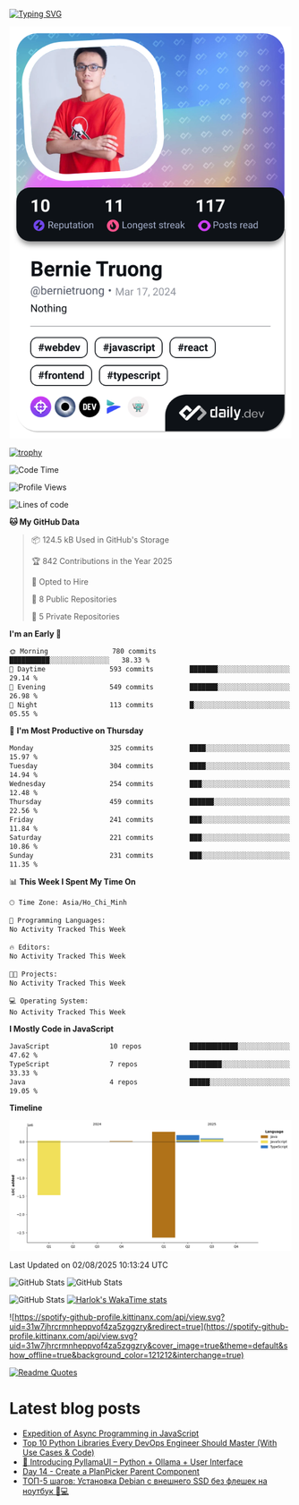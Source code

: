 [![Typing SVG](https://readme-typing-svg.demolab.com?font=Fira+Code&pause=1000&color=F37022&center=true&vCenter=true&random=true&width=435&lines=A+Senior+Student+at+FPT+University;A+Member+of+Japanese+Software+Club;A+Passionate+and+Curiosity+Developer)](https://git.io/typing-svg)

<div align="center">
   <a href="https://app.daily.dev/bernietruong">
      <img src="./devcard.png" width="652" alt="Bernie Truong's Dev Card"/>
   </a>
</div>

[![trophy](https://github-profile-trophy.vercel.app/?username=i-am-truong&theme=buddhism)](https://github.com/ryo-ma/github-profile-trophy)

<!--START_SECTION:waka-->
![Code Time](http://img.shields.io/badge/Code%20Time-14%20hrs%2031%20mins-blue)

![Profile Views](http://img.shields.io/badge/Profile%20Views-123-blue)

![Lines of code](https://img.shields.io/badge/From%20Hello%20World%20I%27ve%20Written-566.6%20thousand%20lines%20of%20code-blue)

**🐱 My GitHub Data** 

> 📦 124.5 kB Used in GitHub's Storage 
 > 
> 🏆 842 Contributions in the Year 2025
 > 
> 💼 Opted to Hire
 > 
> 📜 8 Public Repositories 
 > 
> 🔑 5 Private Repositories 
 > 
**I'm an Early 🐤** 

```text
🌞 Morning                780 commits         ██████████░░░░░░░░░░░░░░░   38.33 % 
🌆 Daytime                593 commits         ███████░░░░░░░░░░░░░░░░░░   29.14 % 
🌃 Evening                549 commits         ███████░░░░░░░░░░░░░░░░░░   26.98 % 
🌙 Night                  113 commits         █░░░░░░░░░░░░░░░░░░░░░░░░   05.55 % 
```
📅 **I'm Most Productive on Thursday** 

```text
Monday                   325 commits         ████░░░░░░░░░░░░░░░░░░░░░   15.97 % 
Tuesday                  304 commits         ████░░░░░░░░░░░░░░░░░░░░░   14.94 % 
Wednesday                254 commits         ███░░░░░░░░░░░░░░░░░░░░░░   12.48 % 
Thursday                 459 commits         ██████░░░░░░░░░░░░░░░░░░░   22.56 % 
Friday                   241 commits         ███░░░░░░░░░░░░░░░░░░░░░░   11.84 % 
Saturday                 221 commits         ███░░░░░░░░░░░░░░░░░░░░░░   10.86 % 
Sunday                   231 commits         ███░░░░░░░░░░░░░░░░░░░░░░   11.35 % 
```


📊 **This Week I Spent My Time On** 

```text
🕑︎ Time Zone: Asia/Ho_Chi_Minh

💬 Programming Languages: 
No Activity Tracked This Week

🔥 Editors: 
No Activity Tracked This Week

🐱‍💻 Projects: 
No Activity Tracked This Week

💻 Operating System: 
No Activity Tracked This Week
```

**I Mostly Code in JavaScript** 

```text
JavaScript               10 repos            ████████████░░░░░░░░░░░░░   47.62 % 
TypeScript               7 repos             ████████░░░░░░░░░░░░░░░░░   33.33 % 
Java                     4 repos             █████░░░░░░░░░░░░░░░░░░░░   19.05 % 
```



**Timeline**

![Lines of Code chart](https://raw.githubusercontent.com/i-am-truong/i-am-truong/main/assets/bar_graph.png)


 Last Updated on 02/08/2025 10:13:24 UTC
<!--END_SECTION:waka-->

![GitHub Stats](https://github-readme-stats.vercel.app/api?username=i-am-truong&show=reviews,discussions_started,discussions_answered,prs_merged,prs_merged_percentage&theme=ambient_gradient&rank_icon=percentile&show_icons=true&include_all_commits=true&hide_border=true&count_private=true)
![GitHub Stats](https://streak-stats.demolab.com?user=i-am-truong&theme=ambient_gradient&hide_border=true)

![GitHub Stats](https://github-readme-stats.vercel.app/api/top-langs/?username=i-am-truong&theme=ambient_gradient&show_icons=true&hide_border=true&layout=compact)
[![Harlok's WakaTime stats](https://github-readme-stats.vercel.app/api/wakatime?username=iamtruong&theme=ambient_gradient&layout=compact&custom_title=Bernie%20Truong's%20WakaTime%20Stats)](https://github.com/anuraghazra/github-readme-stats)

![https://spotify-github-profile.kittinanx.com/api/view.svg?uid=31w7jhrcrmnheppvof4za5zggzry&redirect=true](https://spotify-github-profile.kittinanx.com/api/view.svg?uid=31w7jhrcrmnheppvof4za5zggzry&cover_image=true&theme=default&show_offline=true&background_color=121212&interchange=true)

[![Readme Quotes](https://quotes-github-readme.vercel.app/api?type=horizontal&theme=github_blue)](https://github.com/piyushsuthar/github-readme-quotes)


# Latest blog posts
<!-- BLOG-POST-LIST:START -->
- [Expedition of Async Programming in JavaScript](https://dev.to/zhravan/expedition-of-async-programming-in-javascript-136a)
- [Top 10 Python Libraries Every DevOps Engineer Should Master &lpar;With Use Cases &amp; Code&rpar;](https://dev.to/prodevopsguytech/top-10-python-libraries-every-devops-engineer-should-master-with-use-cases-code-kag)
- [🦙 Introducing PyllamaUI – Python + Ollama + User Interface](https://dev.to/bhuvaneshm_dev/introducing-pyllamaui-python-ollama-user-interface-1p1p)
- [Day 14 - Create a PlanPicker Parent Component](https://dev.to/railsstudent/day-14-create-a-planpicker-parent-component-236k)
- [ТОП-5 шагов: Установка Debian с внешнего SSD без флешек на ноутбук 🔧💻](https://dev.to/javasimple86/top-5-shaghov-ustanovka-debian-s-vnieshniegho-ssd-biez-flieshiek-na-noutbuk-2o9p)
<!-- BLOG-POST-LIST:END -->

<!-- START gadpp -->
